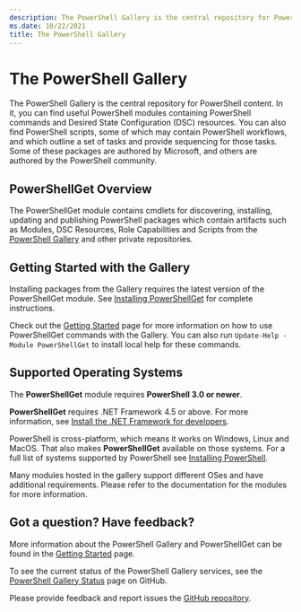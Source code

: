 ```yaml
---
description: The PowerShell Gallery is the central repository for PowerShell modules, scripts, and DSC resources.
ms.date: 10/22/2021
title: The PowerShell Gallery
---
```

# The PowerShell Gallery

The PowerShell Gallery is the central repository for PowerShell content. In it, you can find useful
PowerShell modules containing PowerShell commands and Desired State Configuration (DSC) resources.
You can also find PowerShell scripts, some of which may contain PowerShell workflows, and which
outline a set of tasks and provide sequencing for those tasks. Some of these packages are authored
by Microsoft, and others are authored by the PowerShell community.

## PowerShellGet Overview

The PowerShellGet module contains cmdlets for discovering, installing, updating and publishing
PowerShell packages which contain artifacts such as Modules, DSC Resources, Role Capabilities and
Scripts from the [PowerShell Gallery](https://www.PowerShellGallery.com) and other private
repositories.

## Getting Started with the Gallery

Installing packages from the Gallery requires the latest version of the PowerShellGet module. See
[Installing PowerShellGet](installing-psget.md) for complete instructions.

Check out the [Getting Started](getting-started.md) page for more information on how to use
PowerShellGet commands with the Gallery. You can also run `Update-Help -Module PowerShellGet` to
install local help for these commands.

## Supported Operating Systems

The **PowerShellGet** module requires **PowerShell 3.0 or newer**.

**PowerShellGet** requires .NET Framework 4.5 or above. For more information, see
[Install the .NET Framework for developers](/dotnet/framework/install/guide-for-developers).

PowerShell is cross-platform, which means it works on Windows, Linux and MacOS. That also makes
**PowerShellGet** available on those systems. For a full list of systems supported by PowerShell
see [Installing PowerShell](/powershell/scripting/install/installing-powershell).

Many modules hosted in the gallery support different OSes and have additional requirements.
Please refer to the documentation for the modules for more information.

## Got a question? Have feedback?

More information about the PowerShell Gallery and PowerShellGet can be found in the
[Getting Started](getting-started.md) page.

To see the current status of the PowerShell Gallery services, see the
[PowerShell Gallery Status](https://github.com/PowerShell/PowerShellGallery/blob/master/psgallery_status.md)
page on GitHub.

Please provide feedback and report issues the
[GitHub repository](https://github.com/PowerShell/PowerShellGallery/issues).
